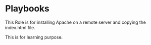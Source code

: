 # Playbooks
This Role is for installing Apache on a remote server and copying the index.html file.

This is for learning purpose.
